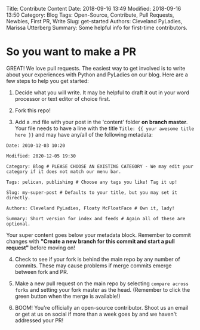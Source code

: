 Title: Contribute Content
Date: 2018-09-16 13:49
Modified: 2018-09-16 13:50
Category: Blog
Tags: Open-Source, Contribute, Pull Requests, Newbies, First PR, Write
Slug: get-started
Authors: Cleveland PyLadies, Marissa Utterberg
Summary: Some helpful info for first-time contributors.


# So you want to make a PR

GREAT! We love pull requests.
The easiest way to get involved is to write about your experiences with Python and PyLadies on our blog.
Here are a few steps to help you get started:

1. Decide what you will write. It may be helpful to draft it out in your word processor or text editor of choice first.

2. Fork this repo!

3. Add a .md file with your post in the 'content' folder **on branch master**. Your file needs to have a line with the title
`Title: {{ your awesome title here }}`
and may have any/all of the following metadata:

`Date: 2010-12-03 10:20`

`Modified: 2020-12-05 19:30`

`Category: Blog # PLEASE CHOOSE AN EXISTING CATEGORY - We may edit your category if it does not match our menu bar.`

`Tags: pelican, publishing # Choose any tags you like! Tag it up!`

`Slug: my-super-post # Defaults to your title, but you may set it directly.`

`Authors: Cleveland PyLadies, Floaty McFloatFace # Own it, lady!`

`Summary: Short version for index and feeds # Again all of these are optional.`

Your super content goes below your metadata block. Remember to commit changes with **"Create a new branch for this commit and start a pull request"** before moving on!

4. Check to see if your fork is behind the main repo by any number of commits. These may cause problems if merge commits emerge between fork and PR.

5. Make a new pull request on the main repo by selecting `compare across forks` and setting your fork master as the head.
(Remember to click the green button when the merge is available!)

6. BOOM! You're officially an open-source contributor.
Shoot us an email or get at us on social if more than a week goes by and we haven't addressed your PR!
